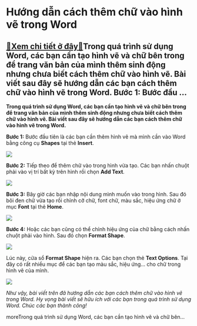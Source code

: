 Hướng dẫn cách thêm chữ vào hình vẽ trong Word
==============================================

[:gift:Xem chi tiết ở đây:gift:](https://hddtvn.com/huong-dan-cach-them-chu-vao-hinh-ve-trong-word/)Trong quá trình sử dụng Word, các bạn cần tạo hình vẽ và chữ bên trong để trang văn bản của mình thêm sinh động nhưng chưa biết cách thêm chữ vào hình vẽ. Bài viết sau đây sẽ hướng dẫn các bạn cách thêm chữ vào hình vẽ trong Word. Bước 1: Bước đầu …
---------------------------------------------------------------------------------------------------------------------------------------------------------------------------------------------------------------------------------------------------------

**Trong quá trình sử dụng Word, các bạn cần tạo hình vẽ và chữ bên trong để trang văn bản của mình thêm sinh động nhưng chưa biết cách thêm chữ vào hình vẽ. Bài viết sau đây sẽ hướng dẫn các bạn cách thêm chữ vào hình vẽ trong Word.**


**Bước 1:** Bước đầu tiên là các bạn cần thêm hình vẽ mà mình cần vào Word bằng công cụ **Shapes** tại thẻ **Insert**.


![](https://hddtvn.com/wp-content/uploads/2021/01/Iy0MeNb.png)


**Bước 2:** Tiếp theo để thêm chữ vào trong hình vừa tạo. Các bạn nhấn chuột phải vào vị trí bất kỳ trên hình rồi chọn **Add Text**.


![](https://hddtvn.com/wp-content/uploads/2021/01/5N1UHNK.png)


**Bước 3:** Bây giờ các bạn nhập nội dung mình muốn vào trong hình. Sau đó bôi đen chữ vừa tạo rồi chỉnh cỡ chữ, font chữ, màu sắc, hiệu ứng chữ ở mục **Font** tại thẻ **Home**.


![](https://hddtvn.com/wp-content/uploads/2021/01/dfloPql.png)


**Bước 4:** Hoặc các bạn cũng có thể chỉnh hiệu ứng của chữ bằng cách nhấn chuột phải vào hình. Sau đó chọn **Format Shape**.


![](https://hddtvn.com/wp-content/uploads/2021/01/SLmQRQ0.png)


Lúc này, cửa sổ **Format Shape** hiện ra. Các bạn chọn thẻ **Text Options**. Tại đây có rất nhiều mục để các bạn tạo màu sắc, hiệu ứng… cho chữ trong hình vẽ của mình.


![](https://hddtvn.com/wp-content/uploads/2021/01/F4OovA3.png)


*Như vậy, bài viết trên đã hướng dẫn các bạn cách thêm chữ vào hình vẽ trong Word. Hy vọng bài viết sẽ hữu ích với các bạn trong quá trình sử dụng Word. Chúc các bạn thành công!*


moreTrong quá trình sử dụng Word, các bạn cần tạo hình vẽ và chữ bên…

